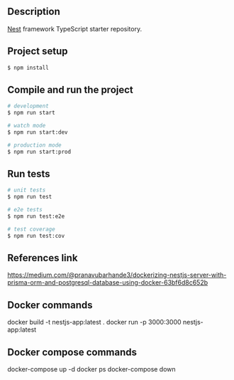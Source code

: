 ## Description

[Nest](https://github.com/nestjs/nest) framework TypeScript starter repository.

## Project setup

```bash
$ npm install
```

## Compile and run the project

```bash
# development
$ npm run start

# watch mode
$ npm run start:dev

# production mode
$ npm run start:prod
```

## Run tests

```bash
# unit tests
$ npm run test

# e2e tests
$ npm run test:e2e

# test coverage
$ npm run test:cov
```

## References link

https://medium.com/@pranavubarhande3/dockerizing-nestjs-server-with-prisma-orm-and-postgresql-database-using-docker-63bf6d8c652b

## Docker commands

docker build -t nestjs-app:latest .
docker run -p 3000:3000 nestjs-app:latest

## Docker compose commands

docker-compose up -d
docker ps
docker-compose down